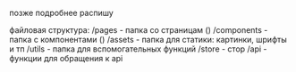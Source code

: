 позже подробнее распишу

файловая структура:
/pages - папка со страницам ()
/components - папка с компонентами ()
/assets - папка для статики: картинки, шрифты и тп
/utils - папка для вспомогательных функций
/store - стор
/api - функции для обращения к api

